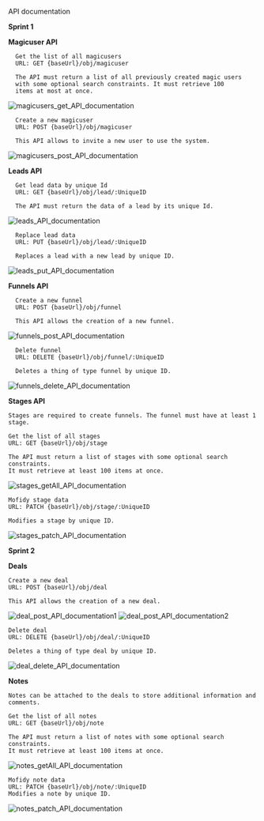 API documentation

**Sprint 1**

   **Magicuser API**
   
      Get the list of all magicusers
      URL: GET {baseUrl}/obj/magicuser
      
      The API must return a list of all previously created magic users 
      with some optional search constraints. It must retrieve 100 
      items at most at once.
  ![magicusers_get_API_documentation](https://github.com/user-attachments/assets/2af8482a-f06d-408a-bffd-c81e8b915374)

      Create a new magicuser
      URL: POST {baseUrl}/obj/magicuser
      
      This API allows to invite a new user to use the system.
  ![magicusers_post_API_documentation](https://github.com/user-attachments/assets/6996f5fc-44dd-4c16-8564-b2c250e92ddd)

  **Leads API**
      
      Get lead data by unique Id
      URL: GET {baseUrl}/obj/lead/:UniqueID
      
      The API must return the data of a lead by its unique Id.
  ![leads_API_documentation](https://github.com/user-attachments/assets/2d4f152a-7eb5-473d-bfab-29235c83ebf8)
      
      Replace lead data  
      URL: PUT {baseUrl}/obj/lead/:UniqueID
      
      Replaces a lead with a new lead by unique ID.
  ![leads_put_API_documentation](https://github.com/user-attachments/assets/a011f982-8134-44ec-b00a-6d3a8bacafc3)

  **Funnels API**
    
      Create a new funnel
      URL: POST {baseUrl}/obj/funnel
      
      This API allows the creation of a new funnel.
  ![funnels_post_API_documentation](https://github.com/user-attachments/assets/5889b4c9-c67a-433a-b0b1-4d898feb299b)

      Delete funnel 
      URL: DELETE {baseUrl}/obj/funnel/:UniqueID
      
      Deletes a thing of type funnel by unique ID.
  ![funnels_delete_API_documentation](https://github.com/user-attachments/assets/1586cc55-6839-485d-bd2e-b9d1f7de4772)

  **Stages API**
    
    Stages are required to create funnels. The funnel must have at least 1 stage.
    
    Get the list of all stages
    URL: GET {baseUrl}/obj/stage
    
    The API must return a list of stages with some optional search constraints. 
    It must retrieve at least 100 items at once.
  ![stages_getAll_API_documentation](https://github.com/user-attachments/assets/9aad5c9f-4892-4c4b-a38e-88a3ba7e3539)

    Mofidy stage data
    URL: PATCH {baseUrl}/obj/stage/:UniqueID
    
    Modifies a stage by unique ID.
  ![stages_patch_API_documentation](https://github.com/user-attachments/assets/1aaba225-d9c2-4228-b432-626026a99b88)


**Sprint 2**

  **Deals**
  
    Create a new deal
    URL: POST {baseUrl}/obj/deal
    
    This API allows the creation of a new deal.
  ![deal_post_API_documentation1](https://github.com/user-attachments/assets/f6ba1f0a-ac1b-4067-a962-c3de4af87fcb)
  ![deal_post_API_documentation2](https://github.com/user-attachments/assets/dee1e391-ddf9-4e91-bf84-b665de01db11)

    Delete deal
    URL: DELETE {baseUrl}/obj/deal/:UniqueID
    
    Deletes a thing of type deal by unique ID.
  ![deal_delete_API_documentation](https://github.com/user-attachments/assets/a9790b2a-8eaf-4cee-83df-11fdbaa6e774)

  **Notes**

    Notes can be attached to the deals to store additional information and comments.
    
    Get the list of all notes
    URL: GET {baseUrl}/obj/note
    
    The API must return a list of notes with some optional search constraints. 
    It must retrieve at least 100 items at once.
  ![notes_getAll_API_documentation](https://github.com/user-attachments/assets/07c5accf-8155-4d4d-901e-259eb0a4a366)

    Mofidy note data 
    URL: PATCH {baseUrl}/obj/note/:UniqueID
    Modifies a note by unique ID.
  ![notes_patch_API_documentation](https://github.com/user-attachments/assets/331370f7-ca73-4119-8af4-af520523b820)

